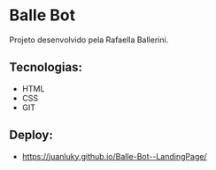 # Balle Bot
Projeto desenvolvido pela Rafaella Ballerini.

## Tecnologias:
- HTML
- CSS
- GIT

## Deploy:
- https://juanluky.github.io/Balle-Bot--LandingPage/
